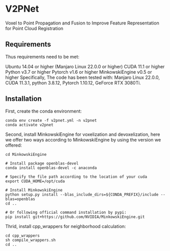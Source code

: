 # V2PNet
Voxel to Point Propagation and Fusion to Improve Feature Representation for Point Cloud Registration

## Requirements
Thus requirements need to be met:

Ubuntu 14.04 or higher
(Manjaro Linux 22.0.0 or higher)
CUDA 11.1 or higher
Python v3.7 or higher
Pytorch v1.6 or higher
MinkowskiEngine v0.5 or higher
Specifically, The code has been tested with:
Manjaro Linux 22.0.0, CUDA 11.3.1, python 3.8.12, Pytorch 1.10.12, GeForce RTX 3080Ti.

## Installation
First, create the conda environment:
```shell script
conda env create -f v2pnet.yml -n v2pnet
conda activate v2pnet
```

Second, install MinkowskiEngine for voxelization and devoxelization, here we offer two ways according to MinkowskiEngine by using the version we offered:
```shell script
cd MinkowskiEngine

# Install package openblas-devel
conda install openblas-devel -c anaconda

# Specify the file path according to the location of your cuda
export CUDA_HOME=/opt/cuda

# Install MinkowskiEngine
python setup.py install --blas_include_dirs=${CONDA_PREFIX}/include --blas=openblas
cd ..

# Or following official command installation by pypi:
pip install git+https://github.com/NVIDIA/MinkowskiEngine.git
```

Thrid, install cpp_wrappers for neighborhood calculation:
```shell script
cd cpp_wrappers
sh compile_wrappers.sh
cd ..
```
